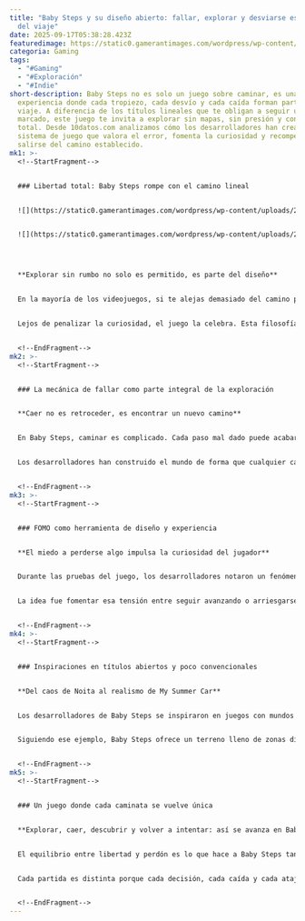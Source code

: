 ```yaml
---
title: "Baby Steps y su diseño abierto: fallar, explorar y desviarse es parte
  del viaje"
date: 2025-09-17T05:38:28.423Z
featuredimage: https://static0.gamerantimages.com/wordpress/wp-content/uploads/2025/09/baby-steps-game-rant-advance-open-ended-gameplay-feature.jpg?q=70&fit=crop&w=1100&h=618&dpr=1
categoria: Gaming
tags:
  - "#Gaming"
  - "#Exploración"
  - "#Indie"
short-description: Baby Steps no es solo un juego sobre caminar, es una
  experiencia donde cada tropiezo, cada desvío y cada caída forman parte del
  viaje. A diferencia de los títulos lineales que te obligan a seguir un camino
  marcado, este juego te invita a explorar sin mapas, sin presión y con libertad
  total. Desde 10datos.com analizamos cómo los desarrolladores han creado un
  sistema de juego que valora el error, fomenta la curiosidad y recompensa el
  salirse del camino establecido.
mk1: >-
  <!--StartFragment-->


  ### Libertad total: Baby Steps rompe con el camino lineal


  ![](https://static0.gamerantimages.com/wordpress/wp-content/uploads/2025/08/baby-steps-game-rant-advance-nate-climbing-mud-hill.jpg?q=49&fit=crop&w=825&dpr=2)


  ![](https://static0.gamerantimages.com/wordpress/wp-content/uploads/2025/08/baby-steps-game-rant-advance-gameplay-nate-walking-down-path-carousel-horse.jpg?q=49&fit=crop&w=825&dpr=2)




  **Explorar sin rumbo no solo es permitido, es parte del diseño**


  En la mayoría de los videojuegos, si te alejas demasiado del camino principal, el juego te empuja sutil o explícitamente de regreso. Baby Steps hace lo contrario: te anima a perderte. Su mundo está diseñado para que cada jugador decida su propia ruta, con caminos claros, zonas escondidas y espacios que no tienen otro propósito más que existir.


  Lejos de penalizar la curiosidad, el juego la celebra. Esta filosofía se traduce en un diseño orgánico donde caminar sin rumbo no solo es posible, sino que se convierte en la experiencia central. Aquí, desviarse del objetivo no es una pérdida de tiempo, sino una oportunidad para descubrir nuevos rincones y momentos únicos.


  <!--EndFragment-->
mk2: >-
  <!--StartFragment-->


  ### La mecánica de fallar como parte integral de la exploración


  **Caer no es retroceder, es encontrar un nuevo camino**


  En Baby Steps, caminar es complicado. Cada paso mal dado puede acabar con Nate cayendo por un barranco o rodando cuesta abajo. Pero a diferencia de otros juegos, estas caídas no son castigos, sino partes del viaje. El juego está diseñado para que, incluso cuando pierdes progreso, encuentres nuevos caminos y zonas diferentes.


  Los desarrolladores han construido el mundo de forma que cualquier caída no te lleve a un punto muerto, sino a un lugar que merezca la pena explorar. Esa filosofía de “fallar sin frustrarse” convierte cada error en una puerta a lo inesperado, reduciendo la sensación de castigo y aumentando la recompensa de la exploración.


  <!--EndFragment-->
mk3: >-
  <!--StartFragment-->


  ### FOMO como herramienta de diseño y experiencia


  **El miedo a perderse algo impulsa la curiosidad del jugador**


  Durante las pruebas del juego, los desarrolladores notaron un fenómeno curioso: los jugadores querían desviarse del camino para investigar algo que les llamaba la atención, pero temían no poder regresar. Ese miedo a perderse algo valioso (FOMO, por sus siglas en inglés) se convirtió en uno de los pilares del diseño de Baby Steps.


  La idea fue fomentar esa tensión entre seguir avanzando o arriesgarse a explorar. El juego no castiga esa indecisión, sino que la usa como motor para que el jugador se enfrente a sus decisiones de forma más personal e inmersiva. Cada desvío es una apuesta, y cada descubrimiento, una recompensa emocional.


  <!--EndFragment-->
mk4: >-
  <!--StartFragment-->


  ### Inspiraciones en títulos abiertos y poco convencionales


  **Del caos de Noita al realismo de My Summer Car**


  Los desarrolladores de Baby Steps se inspiraron en juegos con mundos abiertos y sistemas impredecibles como *My Summer Car*, *Snowrunner* o *Noita*. En estos juegos, la exploración no sigue un guion estricto, y los jugadores pueden encontrarse con situaciones inesperadas todo el tiempo.


  Siguiendo ese ejemplo, Baby Steps ofrece un terreno lleno de zonas diseñadas con precisión, junto a otras caóticas y sin estructura definida. Esto genera una sensación de mundo vivo, en el que cada jugador encontrará algo diferente dependiendo del camino que tome, del ángulo desde el que se acerque o incluso de los errores que cometa.


  <!--EndFragment-->
mk5: >-
  <!--StartFragment-->


  ### Un juego donde cada caminata se vuelve única


  **Explorar, caer, descubrir y volver a intentar: así se avanza en Baby Steps**


  El equilibrio entre libertad y perdón es lo que hace a Baby Steps tan especial. El juego no te dice a dónde ir, pero te recompensa por ir a donde quieras. No hay rutas correctas ni finales ideales: solo caminos que se abren a medida que tropiezas con ellos (literalmente).


  Cada partida es distinta porque cada decisión, cada caída y cada atajo modulan la experiencia. Es un juego donde el viaje no es una serie de checkpoints, sino una acumulación de momentos vividos, muchos de ellos accidentales. Y es ahí, en esa acumulación de pequeños fracasos y descubrimientos, donde Baby Steps encuentra su mayor virtud.


  <!--EndFragment-->
---
```

